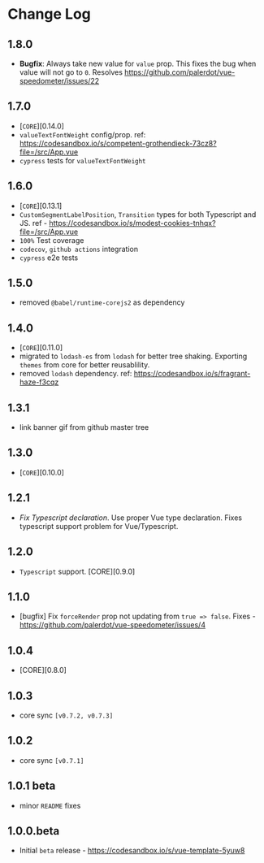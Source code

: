 # Change Log

## 1.8.0
- **Bugfix**: Always take new value for `value` prop. This fixes the bug when value will not go to `0`. 
Resolves https://github.com/palerdot/vue-speedometer/issues/22

## 1.7.0
- [`CORE`][0.14.0]
- `valueTextFontWeight` config/prop. ref: https://codesandbox.io/s/competent-grothendieck-73cz8?file=/src/App.vue
- `cypress` tests for `valueTextFontWeight`

## 1.6.0
- [`CORE`][0.13.1]
- `CustomSegmentLabelPosition`, `Transition` types for both Typescript and JS. ref - https://codesandbox.io/s/modest-cookies-tnhqx?file=/src/App.vue
- `100%` Test coverage
- `codecov`, `github actions` integration
- `cypress` e2e tests

## 1.5.0
- removed `@babel/runtime-corejs2` as dependency

## 1.4.0
 - [`CORE`][0.11.0]
 - migrated to `lodash-es` from `lodash` for better tree shaking. Exporting `themes` from core for better reusablility.
 - removed `lodash` dependency. ref: https://codesandbox.io/s/fragrant-haze-f3cqz

## 1.3.1
- link banner gif from github master tree

## 1.3.0
- [`CORE`][0.10.0]

## 1.2.1
- *Fix Typescript declaration*. Use proper Vue type declaration. Fixes typescript support problem for Vue/Typescript.

## 1.2.0
- `Typescript` support. [CORE][0.9.0]

## 1.1.0
- [bugfix] Fix `forceRender` prop not updating from `true => false`. Fixes - https://github.com/palerdot/vue-speedometer/issues/4

## 1.0.4
- [CORE][0.8.0]

## 1.0.3
- core sync `[v0.7.2, v0.7.3]`

## 1.0.2
- core sync `[v0.7.1]`

## 1.0.1 beta
- minor `README` fixes
## 1.0.0.beta
- Initial `beta` release - https://codesandbox.io/s/vue-template-5yuw8